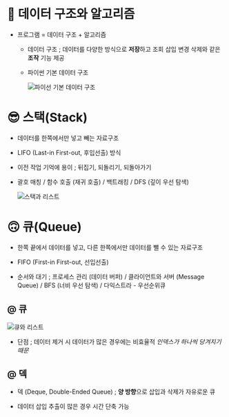 # 🥸 데이터 구조와 알고리즘

- 프로그램 = 데이터 구조 + 알고리즘

  - 데이터 구조 ; 데이터를 다양한 방식으로 **저장**하고 조회 삽입 변경 삭제와 같은 **조작** 기능 제공

  - 파이썬 기본 데이터 구조

    ![파이선 기본 데이터 구조](https://user-images.githubusercontent.com/121418205/214737360-c34bf365-b42d-4594-acf5-715188b30530.png)

# 😎 스택(Stack)

- 데이터를 한쪽에서만 넣고 빼는 자료구조

- LIFO (Last-in First-out, 후입선출) 방식

- 이전 작업 기억에 용이 ; 뒤집기, 되돌리기, 되돌아가기

- 괄호 매칭 / 함수 호출 (재귀 호출) / 백트래킹 / DFS (깊이 우선 탐색)

  ![스택과 리스트](https://user-images.githubusercontent.com/121418205/214740422-b6a6244d-dc5a-4d12-a569-500c558a2cc7.png)

# 🙃 큐(Queue)

- 한쪽 끝에서 데이터를 넣고, 다른 한쪽에서만 데이터를 뺄 수 있는 자료구조

- FIFO (First-in First-out, 선입선출)

- 순서와 대기 ; 프로세스 관리 (데이터 버퍼) / 클라이언트와 서버 (Message Queue) / BFS (너비 우선 탐색) / 다익스트라 - 우선순위큐

## @ 큐

  ![큐와 리스트](https://user-images.githubusercontent.com/121418205/214743776-9fec133d-2b6f-4430-a971-71052814c9c9.png)

- 단점 ; 데이터 제거 시 데이터가 많은 경우에는 비효율적 *인덱스가 하나씩 당겨지기 때문*

## @ 덱

- 덱 (Deque, Double-Ended Queue) ; **양 방향**으로 삽입과 삭제가 자유로운 큐

- 데이터 삽입 추출이 많은 경우 시간 단축 가능